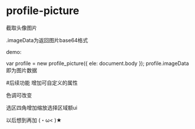 # profile-picture

截取头像图片

.imageData为返回图片base64格式

demo:

var profile = new profile_picture({
    ele: document.body
});
profile.imageData即为图片数据

#后续功能
增加可自定义的属性

色调可改变

选区四角增加缩放选择区域额ui


以后想到再加 (・ω< )★
